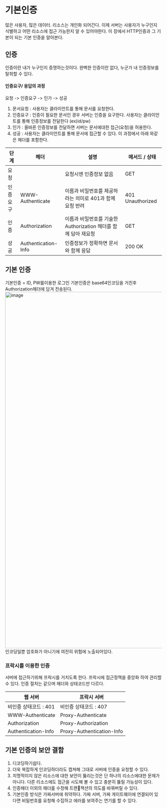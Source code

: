 # 기본인증
많은 사용자, 많은 데이터.
리소스는 개인화 되어간다.
이제 서버는 사용자가 누구인지 식별하고 어떤 리소스에 접근 가능한지 알 수 있어야한다.
이 장에서 HTTP인증과 그 기본이 되는 기본 인증을 알아본다.
## 인증
인증이란 내가 누구인지 증명하는것이다.
완벽한 인증이란 없다, 누군가 내 인증정보를 탈취할 수 있다.

#### 인증요구/ 응답의 과정
요청 -> 인증요구 -> 인가 -> 성공
1. 문서요청 : 사용자는 클라이언트를 통해 문서를 요청한다.
2. 인증요구 : 인증이 필요한 문서인 경우 서버는 인증을 요구한다.
   사용자는 클라이언트를 통해 인증정보를 전달한다 (ex)id/pw)
3. 인가 : 올바른 인증정보를 전달하면 서버는 문서에대한 접근(요청)을 허용한다.
5. 성공 : 사용자는 클라이언트를 통해 문서에 접근할 수 있다.
이 과정에서 아래 와같은 헤더를 포함한다.

| 단계   | 헤더                  | 설명                                        | 메서드 / 상태         |
| ---- | ------------------- | ----------------------------------------- | ---------------- |
| 요청   |                     | 요청시엔 인증정보 없음                              | GET              |
| 인증요구 | WWW-Authenticate    | 이름과 비밀번호를 제공하라는 의미로 401과 함께 요청 반려         | 401 Unauthorized |
| 인증   | Authorization       | 이름과 비밀번호를 기술한 Authorization 헤더를 함께 담아 재요청 | GET              |
| 성공   | Authentication-Info | 인증정보가 정확하면 문서와 함께 응답                      | 200 OK           |
## 기본 인증
기본인증 = ID, PW를이용한 로그인
기본인증은 base64인코딩을 거친후 Authorization헤더에 담겨 전송된다.
<img width="1146" alt="image" src="https://github.com/Tobystudy/Http-Study/assets/41179427/4ef948ef-6df5-42f1-99cb-f3f6b3719331">
인코딩일뿐 암호화가 아니기에 여전히 위험에 노출되어있다.
### 프락시를 이용한 인증
서버에 접근하기위해 프락시를 거치도록 한다. 프락시에 접근정책을 중앙화 하여 관리할 수 있다.
인증 절차는 같으며 헤더와 상태코드만 다르다.

| 웹 서버                | 프락시 서버                    |
| ------------------- | ------------------------- |
| 비인증 상태코드 : 401      | 비인증 상태코드 : 407            |
| WWW-Authenticate    | Proxy-Authenticate        |
| Authorization       | Proxy-Authorization       |
| Authentication-Info | Proxy-Authentication-Info |
## 기본 인증의 보안 결함
1. 디코딩하기쉽다.
2. 더욱 복잡하게 인코딩하더라도 캡쳐해 그대로 서버에 인증을 요청할 수 있다.
3. 치명적이지 않은 리소스에 대한 보안이 뚫리는것은 단 하나의 리소스에대한 문제가 아니다. 다른 리소스에도 접근을 시도해 볼 수 있고 충분히 뚫릴 가능성이 있다.
4. 인증헤더 이외의 헤더를 수정해 트랜잭션의 의도를 바꿔버릴 수 있다.
5. 기본인증 방식은 가짜서버에 취약하다. 가짜 서버, 가짜 게이트웨이에 연결되어 있다면 비밀번호를 요청해 수집하고 에러를 보여주는 연기를 할 수 있다.
